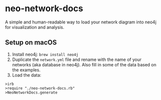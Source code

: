 # neo-network-docs

A simple and human-readable way to load your network diagram into neo4j for visualization and analysis.

## Setup on macOS

1. Install neo4j: `brew install neo4j`
2. Duplicate the `network.yml` file and rename with the name of your networks (aka database in neo4j). Also fill in some of the data based on the examples.
3. Load the data:

```
>irb
>require "./neo-network-docs.rb"
>NeoNetworkDocs.generate
```
